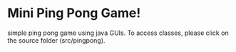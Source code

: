 # Mini Ping Pong Game!
simple ping pong game using java GUIs. 
To access classes, please click on the source folder (src/pingpong).

